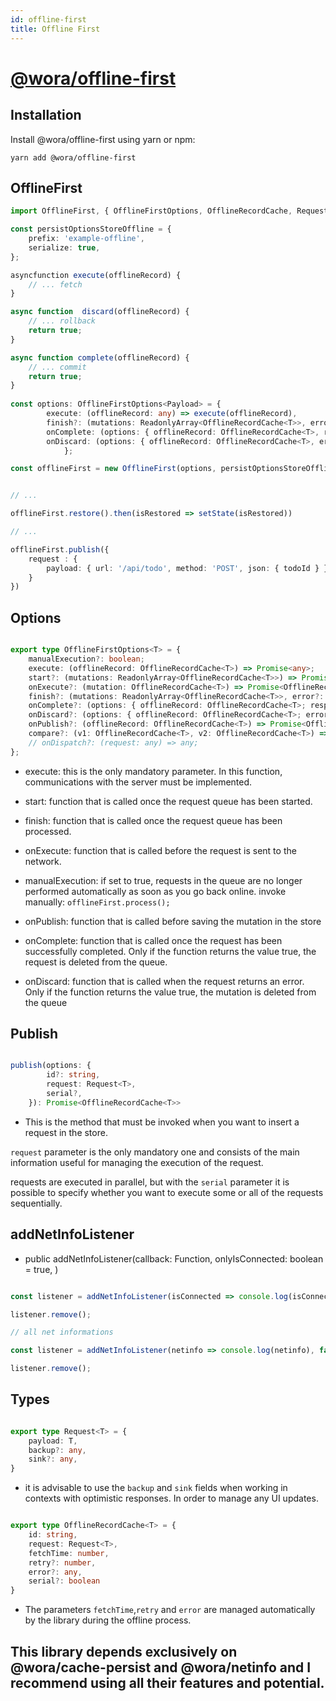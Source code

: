 ```yaml
---
id: offline-first
title: Offline First
---
```


# [@wora/offline-first](https://github.com/morrys/wora)


## Installation

Install @wora/offline-first using yarn or npm:

```
yarn add @wora/offline-first
```

## OfflineFirst


```ts
import OfflineFirst, { OfflineFirstOptions, OfflineRecordCache, Request } from "@wora/offline-first";

const persistOptionsStoreOffline = {
    prefix: 'example-offline',
    serialize: true,
};

asyncfunction execute(offlineRecord) {
    // ... fetch
}

async function  discard(offlineRecord) {
    // ... rollback
    return true;
}

async function complete(offlineRecord) {
    // ... commit
    return true;
}
    
const options: OfflineFirstOptions<Payload> = {
        execute: (offlineRecord: any) => execute(offlineRecord),
        finish?: (mutations: ReadonlyArray<OfflineRecordCache<T>>, error?: Error ) => undefined,
        onComplete: (options: { offlineRecord: OfflineRecordCache<T>, response: any }) => complete(options),
        onDiscard: (options: { offlineRecord: OfflineRecordCache<T>, error: any }) => discard(options),
            };

const offlineFirst = new OfflineFirst(options, persistOptionsStoreOffline);  


// ...

offlineFirst.restore().then(isRestored => setState(isRestored))

// ...

offlineFirst.publish({
    request : {
        payload: { url: '/api/todo', method: 'POST', json: { todoId } }
    }
})

```

## Options

```ts

export type OfflineFirstOptions<T> = {
    manualExecution?: boolean;
    execute: (offlineRecord: OfflineRecordCache<T>) => Promise<any>;
    start?: (mutations: ReadonlyArray<OfflineRecordCache<T>>) => Promise<void>;
    onExecute?: (mutation: OfflineRecordCache<T>) => Promise<OfflineRecordCache<T>>;
    finish?: (mutations: ReadonlyArray<OfflineRecordCache<T>>, error?: Error) => Promise<void>;
    onComplete?: (options: { offlineRecord: OfflineRecordCache<T>; response: any }) => Promise<boolean>;
    onDiscard?: (options: { offlineRecord: OfflineRecordCache<T>; error: any }) => Promise<boolean>;
    onPublish?: (offlineRecord: OfflineRecordCache<T>) => Promise<OfflineRecordCache<T>>;
    compare?: (v1: OfflineRecordCache<T>, v2: OfflineRecordCache<T>) => number;
    // onDispatch?: (request: any) => any;
};

```
* execute: this is the only mandatory parameter. In this function, communications with the server must be implemented.

* start: function that is called once the request queue has been started.

* finish: function that is called once the request queue has been processed.

* onExecute: function that is called before the request is sent to the network.

* manualExecution: if set to true, requests in the queue are no longer performed automatically as soon as you go back online. invoke manually: `offlineFirst.process();`

* onPublish: function that is called before saving the mutation in the store

* onComplete: function that is called once the request has been successfully completed. Only if the function returns the value true, the request is deleted from the queue.

* onDiscard: function that is called when the request returns an error. Only if the function returns the value true, the mutation is deleted from the queue

## Publish

```ts

publish(options: {
        id?: string,
        request: Request<T>,
        serial?,
    }): Promise<OfflineRecordCache<T>>

```

* This is the method that must be invoked when you want to insert a request in the store. 

`request` parameter is the only mandatory one and consists of the main information useful for managing the execution of the request.

requests are executed in parallel, but with the `serial` parameter it is possible to specify whether you want to execute some or all of the requests sequentially.

## addNetInfoListener

* public addNetInfoListener(callback: Function, onlyIsConnected: boolean = true, )

```ts

const listener = addNetInfoListener(isConnected => console.log(isConnected));

listener.remove();

// all net informations

const listener = addNetInfoListener(netinfo => console.log(netinfo), false);

listener.remove();

```

## Types

```ts

export type Request<T> = {
    payload: T,
    backup?: any,
    sink?: any,
}

```

* it is advisable to use the `backup` and `sink` fields when working in contexts with optimistic responses. In order to manage any UI updates.


```ts

export type OfflineRecordCache<T> = {
    id: string,
    request: Request<T>,
    fetchTime: number,
    retry?: number,
    error?: any,
    serial?: boolean
}

```

* The parameters `fetchTime`,`retry` and `error` are managed automatically by the library during the offline process.


## This library depends exclusively on @wora/cache-persist and @wora/netinfo and I recommend using all their features and potential.
